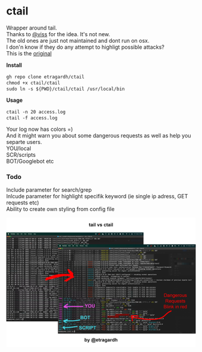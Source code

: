 # ctail
Wrapper around tail.<br />
Thanks to [@viss](https://github.com/viss) for the idea. It's not new.<br />
The old ones are just not maintained and dont run on osx.<br />
I don'n know if they do any attempt to highligt possible attacks?<br />
This is the [original](https://github.com/cornet/ccze)<br />

**Install**
```
gh repo clone etragardh/ctail
chmod +x ctail/ctail
sudo ln -s ${PWD}/ctail/ctail /usr/local/bin
```

**Usage**
```
ctail -n 20 access.log
ctail -f access.log
```

Your log now has colors =)<br />
And it might warn you about some dangerous requests as well as help you separte users.<br />
YOU/local<br />
SCR/scripts<br />
BOT/Googlebot etc<br />

### Todo
Include parameter for search/grep<br />
Inlcude parameter for highlight specifik keyword (ie single ip adress, GET requests etc)<br />
Ability to create own styling from config file<br />

![ctail colored tail](https://github.com/etragardh/ctail/blob/main/assets/ctail.jpg?raw=true)

